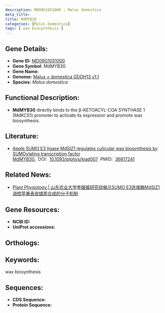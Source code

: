 ```yaml
---
description: MD09G1051000 ; Malus domestica
meta_title:
title: MdMYB30
categories: [Malus domestica]
tags: [ wax biosynthesis ]
---
```


## Gene Details:
- **Gene ID:**	[MD09G1051000]()
- **Gene Symbol:** MdMYB30
- **Gene Name:** 
- **Genome:** [Malus × domestica GDDH13 v1.1]()
- **Species:** *Malus domestica*

## Functional Description:
   - **MdMYB30** directly binds to the β-KETOACYL-COA SYNTHASE 1 (MdKCS1) promoter to activate its expression and promote wax biosynthesis. 

## Literature:
   - [Apple SUMO E3 ligase MdSIZ1 regulates cuticular wax biosynthesis by SUMOylating transcription factor MdMYB30.]( https://academic.oup.com/plphys/article/191/3/1771/6974531?login=true)&nbsp;&nbsp;DOI:&nbsp;&nbsp;[10.1093/plphys/kiad007](https://academic.oup.com/plphys/article/191/3/1771/6974531?login=true)&nbsp;&nbsp;PMID:&nbsp;&nbsp;[36617241](https://pubmed.ncbi.nlm.nih.gov/36617241/)

## Related News:
   - [Plant Physiology | 山东农业大学李媛媛研究组揭示SUMO E3连接酶MdSIZ1调控苹果表皮蜡质合成的分子机制](https://mp.weixin.qq.com/s?__biz=Mzg3MDEwNDEyMg==&mid=2247543887&idx=4&sn=c7afa2a399ed630eb1d1ccd041d60c46&chksm=ce90811af9e7080c044736610528aad855d26c7234ccda041e84464b2b8d7728531cf4229a10&scene=27#wechat_redirect)

## Gene Resources:
- **NCBI ID:** [](https://www.ncbi.nlm.nih.gov/gene/?term=)
- **UniProt accessions:** [](https://www.uniprot.org/uniprotkb//entry)

## Orthologs:

## Keywords:
wax biosynthesis

## Sequences:
- **CDS Sequence:**
- **Protein Sequence:**
